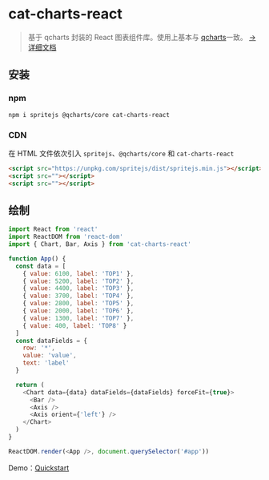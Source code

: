 # cat-charts-react

> 基于 qcharts 封装的 React 图表组件库。使用上基本与  <a target="_blank" href="https://www.spritejs.com/q-charts/">qcharts</a>一致。 <a target="_blank" href="https://www.spritejs.com/cat-charts-react/">→详细文档</a>

## 安装

### npm

```shell
npm i spritejs @qcharts/core cat-charts-react
```

### CDN

在 HTML 文件依次引入 `spritejs`、`@qcharts/core` 和 `cat-charts-react`

```html
<script src="https://unpkg.com/spritejs/dist/spritejs.min.js"></script>
<script src=""></script>
<script src=""></script>
```

## 绘制



```javascript
import React from 'react'
import ReactDOM from 'react-dom'
import { Chart, Bar, Axis } from 'cat-charts-react'

function App() {
  const data = [
    { value: 6100, label: 'TOP1' },
    { value: 5200, label: 'TOP2' },
    { value: 4400, label: 'TOP3' },
    { value: 3700, label: 'TOP4' },
    { value: 2800, label: 'TOP5' },
    { value: 2000, label: 'TOP6' },
    { value: 1300, label: 'TOP7' },
    { value: 400, label: 'TOP8' }
  ]
  const dataFields = {
    row: '*',
    value: 'value',
    text: 'label'
  }

  return (
    <Chart data={data} dataFields={dataFields} forceFit={true}>
      <Bar />
      <Axis />
      <Axis orient={'left'} />
    </Chart>
  )
}

ReactDOM.render(<App />, document.querySelector('#app'))
```



Demo：<a target="_blank" href="https://github.com/justemit/cat-charts-react-demo">Quickstart</a>
